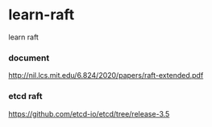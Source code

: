 # learn-raft
learn raft

### document

http://nil.lcs.mit.edu/6.824/2020/papers/raft-extended.pdf

### etcd raft

https://github.com/etcd-io/etcd/tree/release-3.5



